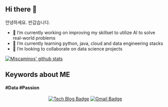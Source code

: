 ## Hi there 👋
안녕하세요. 반갑습니다. 

- 🔭 I’m currently working on improving my skillset to utilize AI to solve real-world problems
- 🌱 I’m currently learning python, java, cloud and data engineering stacks
- 👯 I’m looking to collaborate on data science projects

[![Miscaminos' github stats](https://github-readme-stats.vercel.app/api?username=miscaminos)](https://github.com/miscaminos/github-readme-stats)

## **Keywords about ME**

####  #Data #Passion 

<div align=center>

[![Tech Blog Badge](http://img.shields.io/badge/-Tech%20blog-black?style=flat-square&logo=github&link=https://velog.io/@miscaminos)](https://velog.io/@miscaminos) 
[![Gmail Badge](https://img.shields.io/badge/-Gmail-d14836?style=flat-square&logo=Gmail&logoColor=white&link=mailto:linzlee1221@gmail.com)](mailto:linzlee1221@gmail.com)
</div>
